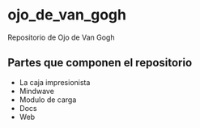 # ojo_de_van_gogh

Repositorio de Ojo de Van Gogh

## Partes que componen el repositorio
* La caja impresionista
* Mindwave
* Modulo de carga
* Docs
* Web

